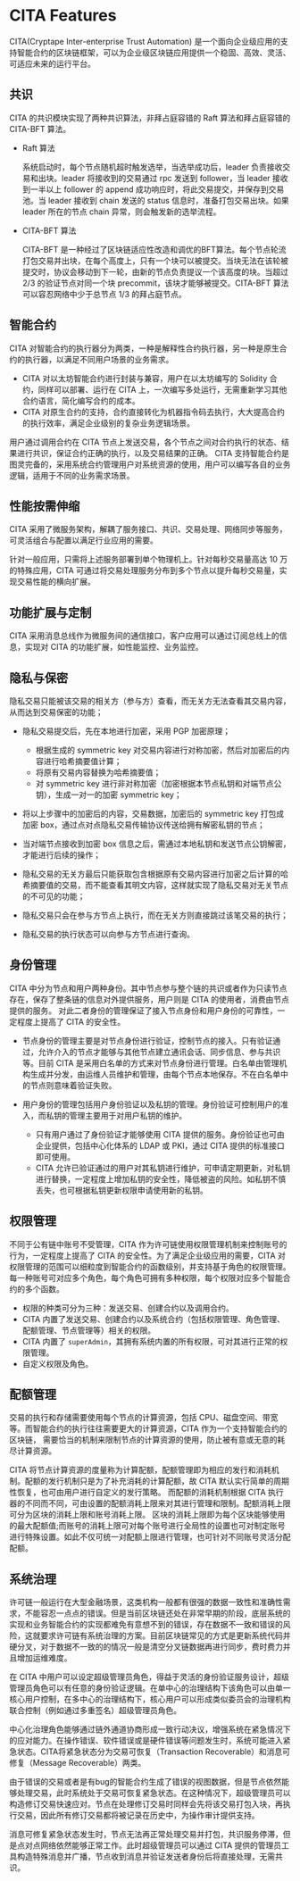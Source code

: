 # CITA Features

CITA(Cryptape Inter-enterprise Trust Automation) 是一个面向企业级应用的支持智能合约的区块链框架，可以为企业级区块链应用提供一个稳固、高效、灵活、可适应未来的运行平台。

## 共识

CITA 的共识模块实现了两种共识算法，非拜占庭容错的 Raft 算法和拜占庭容错的 CITA-BFT 算法。

* Raft 算法

	系统启动时，每个节点随机超时触发选举，当选举成功后，leader 负责接收交易和出块。leader 将接收到的交易通过 rpc 发送到 follower，当 leader 接收到一半以上 follower 的 append 成功响应时，将此交易提交，并保存到交易池。当 leader 接收到 chain 发送的 status 信息时，准备打包交易出块。如果 leader 所在的节点 chain 异常，则会触发新的选举流程。

* CITA-BFT 算法

	CITA-BFT 是一种经过了区块链适应性改造和调优的BFT算法。每个节点轮流打包交易并出块，在每个高度上，只有一个块可以被提交。当块无法在该轮被提交时，协议会移动到下一轮，由新的节点负责提议一个该高度的块。当超过 2/3 的验证节点对同一个块 precommit，该块才能够被提交。CITA-BFT 算法可以容忍网络中少于总节点 1/3 的拜占庭节点。

## 智能合约

CITA 对智能合约的执行器分为两类，一种是解释性合约执行器，另一种是原生合约的执行器，以满足不同用户场景的业务需求。

* CITA 对以太坊智能合约进行封装与兼容，用户在以太坊编写的 Solidity 合约，同样可以部署、运行在 CITA 上，一次编写多处运行，无需重新学习其他合约语言，简化编写合约的成本。
* CITA 对原生合约的支持，合约直接转化为机器指令码去执行，大大提高合约的执行效率，满足企业级别的复杂业务逻辑场景。

用户通过调用合约在 CITA 节点上发送交易，各个节点之间对合约执行的状态、结果进行共识，保证合约正确的执行，以及交易结果的正确。
CITA 支持智能合约是图灵完备的，采用系统合约管理用户对系统资源的使用，用户可以编写各自的业务逻辑，适用于不同的业务需求场景。

## 性能按需伸缩

CITA 采用了微服务架构，解耦了服务接口、共识、交易处理、网络同步等服务，可灵活组合与配置以满足行业应用的需要。

针对一般应用，只需将上述服务部署到单个物理机上。针对每秒交易量高达 10 万的特殊应用，CITA 可通过将交易处理服务分布到多个节点以提升每秒交易量，实现交易性能的横向扩展。

## 功能扩展与定制

CITA 采用消息总线作为微服务间的通信接口，客户应用可以通过订阅总线上的信息，实现对 CITA 的功能扩展，如性能监控、业务监控。

## 隐私与保密

隐私交易只能被该交易的相关方（参与方）查看，而无关方无法查看其交易内容，从而达到交易保密的功能；

* 隐私交易提交后，先在本地进行加密，采用 PGP 加密原理；

    * 根据生成的 symmetric key 对交易内容进行对称加密，然后对加密后的内容进行哈希摘要值计算；
    * 将原有交易内容替换为哈希摘要值；
    * 对 symmetric key 进行非对称加密（加密根据本节点私钥和对端节点公钥），生成一对一的加密 symmetric key；

* 将以上步骤中的加密后的内容，交易数据，加密后的 symmetric key 打包成加密 box，通过点对点隐私交易传输协议传送给拥有解密私钥的节点；
* 当对端节点接收到加密 box 信息之后，需通过本地私钥和发送节点公钥解密，才能进行后续的操作；
* 隐私交易的无关方最后只能获取包含根据原有交易内容进行加密之后计算的哈希摘要值的交易，而不能查看其明文内容，这样就实现了隐私交易对无关节点的不可见的功能；
* 隐私交易只会在参与方节点上执行，而在无关方则直接跳过该笔交易的执行；
* 隐私交易的执行状态可以向参与方节点进行查询。

## 身份管理

CITA 中分为节点和用户两种身份。其中节点参与整个链的共识或者作为只读节点存在，保存了整条链的信息对外提供服务，用户则是 CITA 的使用者，消费由节点提供的服务。
对此二者身份的管理保证了接入节点身份和用户身份的可靠性，一定程度上提高了 CITA 的安全性。

* 节点身份的管理主要是对节点身份进行验证，控制节点的接入。只有验证通过，允许介入的节点才能够与其他节点建立通讯会话、同步信息、参与共识等。目前 CITA 是采用白名单的方式来对节点身份进行管理。白名单由管理机构生成并分发，由运维人员维护和管理，由每个节点本地保存。不在白名单中的节点则意味着验证失败。
* 用户身份的管理包括用户身份验证以及私钥的管理。身份验证可控制用户的准入，而私钥的管理主要用于对用户私钥的维护。

    * 只有用户通过了身份验证才能够使用 CITA 提供的服务。身份验证也可由企业提供，包括中心化体系的 LDAP 或 PKI，通过 CITA 提供的标准接口即可使用。
    * CITA 允许已验证通过的用户对其私钥进行维护，可申请定期更新，对私钥进行替换，一定程度上增加私钥的安全性，降低被盗的风险。如私钥不慎丢失，也可根据私钥更新权限申请使用新的私钥。

## 权限管理

不同于公有链中账号不受管理，CITA 作为许可链使用权限管理机制来控制账号的行为，一定程度上提高了 CITA 的安全性。为了满足企业级应用的需要，CITA 对权限管理的范围可以细粒度到智能合约的函数级别，并支持基于角色的权限管理。
每一种账号可对应多个角色，每个角色可拥有多种权限，每个权限对应多个智能合约的多个函数。

* 权限的种类可分为三种：发送交易、创建合约以及调用合约。
* CITA 内置了发送交易、创建合约以及系统合约（包括权限管理、角色管理、配额管理、节点管理等）相关的权限。
* CITA 内置了 `superAdmin`，其拥有系统内置的所有权限，可对其进行正常的权限管理。
* 自定义权限及角色。

## 配额管理

交易的执行和存储需要使用每个节点的计算资源，包括 CPU、磁盘空间、带宽等。而智能合约的执行往往需要更大的计算资源，CITA 作为一个支持智能合约的区块链，
需要恰当的机制来限制节点的计算资源的使用，防止被有意或无意的耗尽计算资源。

CITA 将节点计算资源的度量称为计算配额，配额管理即为相应的发行和消耗机制。配额的发行机制只是为了补充消耗的计算配额，故 CITA 默认实行简单的周期性恢复，也可由用户进行自定义的发行策略。
而配额的消耗机制根据 CITA 执行器的不同而不同，可由设置的配额消耗上限来对其进行管理和限制。配额消耗上限可分为区块的消耗上限和账号消耗上限。
区块的消耗上限即为每个区块能够使用的最大配额值;而账号的消耗上限可对每个账号进行全局性的设置也可对制定账号进行特殊设置。如此不仅可统一对配额上限进行管理，也可针对不同账号灵活分配配额。

## 系统治理

许可链一般运行在大型金融场景，这类机构一般都有很强的数据一致性和准确性需求，不能容忍一点点的错误。但是当前区块链还处在非常早期的阶段，底层系统的实现和业务智能合约的实现都难免有意想不到的错误，存在数据不一致和错误的风险，这就要求许可链有系统治理的方案。目前区块链常见的方式是更新系统代码并硬分叉，对于数据不一致的的情况一般是清空分叉链数据再进行同步，费时费力并且增加运维难度。

在 CITA 中用户可以设定超级管理员角色，得益于灵活的身份验证服务设计，超级管理员角色可以有任意的身份验证逻辑。在单中心的治理结构下该角色可以由单一核心用户控制，在多中心的治理结构下，核心用户可以形成类似委员会的治理机构联合控制（例如通过多重签名）超级管理员角色。

中心化治理角色能够通过链外通道协商形成一致行动决议，增强系统在紧急情况下的应对能力。在操作错误、软件错误或是硬件错误等问题发生时，系统可能进入紧急状态。CITA将紧急状态分为交易可恢复（Transaction Recoverable）和消息可修复（Message Recoverable）两类。

由于错误的交易或者是有bug的智能合约生成了错误的视图数据，但是节点依然能够处理交易，此时系统处于交易可恢复紧急状态。在这种情况下，超级管理员可以构造修订交易快速应对。节点在处理修订交易时同样会先将该交易打包入块，再执行交易，因此所有修订交易都将被记录在历史中，为操作审计提供支持。

消息可修复紧急状态发生时，节点无法再正常处理交易并打包，共识服务停滞，但是点对点网络依然能够正常工作。此时超级管理员可以通过 CITA 提供的管理员工具构造特殊消息并广播，节点收到消息并验证发送者身份后将直接处理，无需共识。
